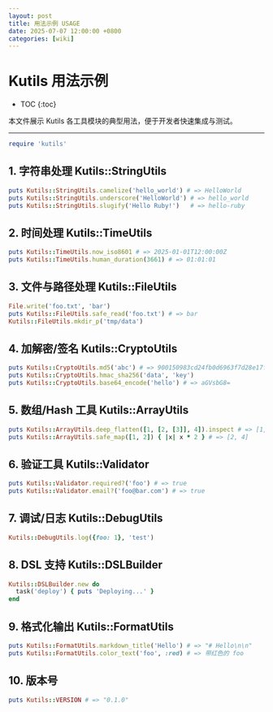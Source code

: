 ```yaml
---
layout: post
title: 用法示例 USAGE
date: 2025-07-07 12:00:00 +0800
categories: [wiki]
---
```


# Kutils 用法示例

* TOC
{:toc}

本文件展示 Kutils 各工具模块的典型用法，便于开发者快速集成与测试。

---

```ruby
require 'kutils'
```

## 1. 字符串处理 Kutils::StringUtils

```ruby
puts Kutils::StringUtils.camelize('hello_world') # => HelloWorld
puts Kutils::StringUtils.underscore('HelloWorld') # => hello_world
puts Kutils::StringUtils.slugify('Hello Ruby!')   # => hello-ruby
```

## 2. 时间处理 Kutils::TimeUtils

```ruby
puts Kutils::TimeUtils.now_iso8601 # => 2025-01-01T12:00:00Z
puts Kutils::TimeUtils.human_duration(3661) # => 01:01:01
```

## 3. 文件与路径处理 Kutils::FileUtils

```ruby
File.write('foo.txt', 'bar')
puts Kutils::FileUtils.safe_read('foo.txt') # => bar
Kutils::FileUtils.mkdir_p('tmp/data')
```

## 4. 加解密/签名 Kutils::CryptoUtils

```ruby
puts Kutils::CryptoUtils.md5('abc') # => 900150983cd24fb0d6963f7d28e17f72
puts Kutils::CryptoUtils.hmac_sha256('data', 'key')
puts Kutils::CryptoUtils.base64_encode('hello') # => aGVsbG8=
```

## 5. 数组/Hash 工具 Kutils::ArrayUtils

```ruby
puts Kutils::ArrayUtils.deep_flatten([1, [2, [3]], 4]).inspect # => [1, 2, [3], 4]
puts Kutils::ArrayUtils.safe_map([1, 2]) { |x| x * 2 } # => [2, 4]
```

## 6. 验证工具 Kutils::Validator

```ruby
puts Kutils::Validator.required?('foo') # => true
puts Kutils::Validator.email?('foo@bar.com') # => true
```

## 7. 调试/日志 Kutils::DebugUtils

```ruby
Kutils::DebugUtils.log({foo: 1}, 'test')
```

## 8. DSL 支持 Kutils::DSLBuilder

```ruby
Kutils::DSLBuilder.new do
  task('deploy') { puts 'Deploying...' }
end
```

## 9. 格式化输出 Kutils::FormatUtils

```ruby
puts Kutils::FormatUtils.markdown_title('Hello') # => "# Hello\n\n"
puts Kutils::FormatUtils.color_text('foo', :red) # => 带红色的 foo
```

## 10. 版本号

```ruby
puts Kutils::VERSION # => "0.1.0"
```